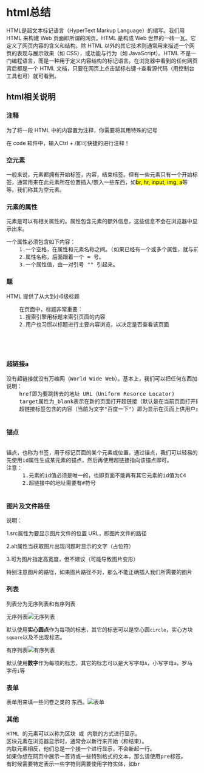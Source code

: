 # html总结

HTML是超文本标记语言（HyperText Markup Language）的缩写。我们用 HTML 来构建 Web 页面即所谓的网页。HTML 是构成 Web 世界的一砖一瓦。它定义了网页内容的含义和结构。除 HTML 以外的其它技术则通常用来描述一个网页的表现与展示效果（如 CSS），或功能与行为（如 JavaScript）。HTML 不是一门编程语言，而是一种用于定义内容结构的标记语言。在浏览器中看到的任何网页背后都是一个 HTML 文档，只要在网页上点击鼠标右键->查看源代码（用控制台工具也可）就可看到。



## html相关说明

### 注释

为了将一段 HTML 中的内容置为注释，你需要将其用特殊的记号<!--  -->

在 code 软件中，输入Ctrl + /即可快捷的进行注释！



### 空元素 

一般来说，元素都拥有开始标签，内容，结束标签。但有一些元素只有一个开始标签，通常用来在此元素所在位置插入/嵌入一些东西，如<mark>br, hr, input, img, a</mark>等等。我们称其为空元素。

  

### 元素的属性

元素是可以有相关属性的。属性包含元素的额外信息，这些信息不会在浏览器中显示出来。

<pre>一个属性必须包含如下内容：
    1.一个空格，在属性和元素名称之间。(如果已经有一个或多个属性，就与前一个属性之间有一个空格。)
    2.属性名称，后面跟着一个 = 号。
    3.一个属性值，由一对引号 "" 引起来。</pre>  
### 题

<p>HTML 提供了从大到小6级标题
        <pre>
    在页面中，标题非常重要：
    1.搜索引擎用标题来索引页面的内容
    2.用户也习惯以标题进行主要内容浏览，以决定是否查看该页面

            </pre>

### 超链接a

<pre>
没有超链接就没有万维网（World Wide Web）。基本上，我们可以把任何东西加上超链接，不过常用的是文本、图片等。
说明：
    href即为要跳转去的地址 URL（Uniform Resorce Locator)
    target属性为_blank表示在新的页面打开超链接（默认是在当前页面打开即_self）
    超链接标签包含的内容（当前为文字"百度一下"）即为显示在页面上供用户点击的
        </pre>
### 锚点

<pre>          
锚点，也称为书签，用于标记页面的某个元素或位置。通过锚点，我们可以轻易的在长页面内实现跳转。
先使用id属性生成某元素的锚点，然后再使用超链接指向该锚点即可。
注意：
     1.元素的id值必须是唯一的，也即页面不能再有其它元素的id值为C4
     2.超链接中的地址需要有#符号   
        </pre>
### 图片及文件路径

说明：

  1.src属性为要显示图片文件的位置 URL，即图片文件的路径

  2.alt属性当获取图片出现问题时显示的文字（占位符）

  3.可为图片指定高宽度，但不建议（可能导致图片变形）  

特别注意图片的路径，如果图片路径不对，那么不能正确插入我们所需要的图片

  

### 列表

列表分为无序列表和有序列表 

无序列表![无序列表](D:\web\HV4LIFL1OU7~J[9V[ZDO%X6.png)

 默认使用**实心圆点**作为每项的标志，其它的标志可以是空心圆`circle`，实心方块`square`以及不出现标志。

有序列表![有序列表](D:\web\509K72{8O50CY5TMN%}7NIK.png)

默认使用**数字**作为每项的标志，其它的标志可以是大写字母`A`，小写字母`a`，罗马字母`i`等



### 表单

表单用来填一些问卷之类的 东西。![表单](D:\web\[X$WK~KO3_K{{_6{ME5FM4U.png)

  

### 其他

<pre>
HTML 的元素可以以称为区块 或 内联的方式进行显示。
区块元素在浏览器显示时，通常会以新行来开始（和结束）。
内联元素相反，他们总是一个接一个进行显示，不会新起一行。
如果你想在网页中展示一首诗或一些特别格式的文本，那么请使用pre标签。
有时候需要特定表示一些字符则需要使用字符实体，如br
          </pre>
